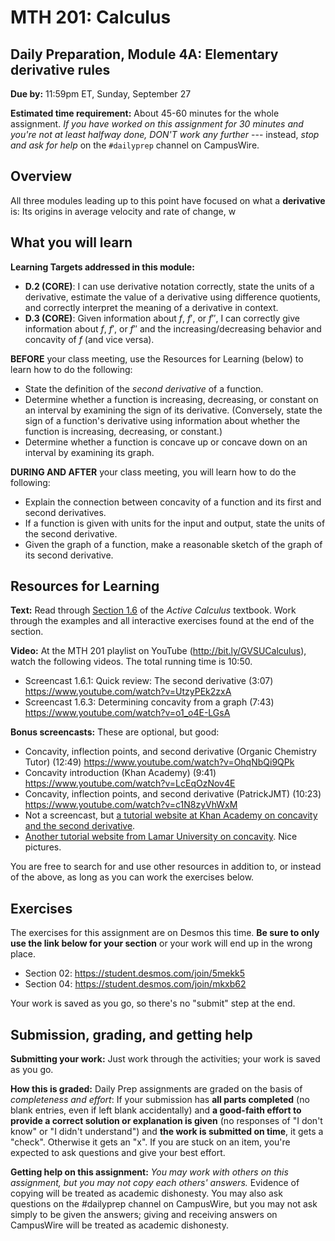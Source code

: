 # MTH 201: Calculus 

## Daily Preparation, Module 4A: Elementary derivative rules

**Due by:** 11:59pm ET, Sunday, September 27

**Estimated time requirement:** About 45-60 minutes for the whole assignment. *If you have worked on this assignment for 30 minutes and you're not at least halfway done, DON'T work any further* --- instead, *stop and ask for help* on the `#dailyprep` channel on CampusWire. 

## Overview 

All three modules leading up to this point have focused on what a **derivative** is: Its origins in average velocity and rate of change, w


## What you will learn 

**Learning Targets addressed in this module:** 

- **D.2 (CORE)**: I can use derivative notation correctly, state the units of a derivative, estimate the value of a derivative using difference quotients, and correctly interpret the meaning of a derivative in context.
- **D.3 (CORE)**: Given information about $f$, $f'$, or $f''$, I can correctly give information about $f$, $f'$, or $f''$ and the increasing/decreasing behavior and concavity of $f$ (and vice versa).

**BEFORE** your class meeting, use the Resources for Learning (below) to learn how to do the following: 

+ State the definition of the *second derivative* of a function.
+ Determine whether a function is increasing, decreasing, or constant on an interval by examining the sign of its derivative. (Conversely, state the sign of a function's derivative using information about whether the function is increasing, decreasing, or constant.)
+ Determine whether a function is concave up or concave down on an interval by examining its graph.

**DURING AND AFTER** your class meeting, you will learn how to do the following: 

+ Explain the connection between concavity of a function and its first and second derivatives.  
+ If a function is given with units for the input and output, state the units of the second derivative.
+ Given the graph of a function, make a reasonable sketch of the graph of its second derivative.


## Resources for Learning

**Text:** Read through [Section 1.6](https://activecalculus.org/single/sec-1-6-second-d.html) of the *Active Calculus* textbook. Work through the examples and all interactive exercises found at the end of the section. 

**Video:** At the MTH 201 playlist on YouTube (http://bit.ly/GVSUCalculus), watch the following videos. The total running time is 10:50.

- Screencast 1.6.1: Quick review: The second derivative (3:07) https://www.youtube.com/watch?v=UtzyPEk2zxA
- Screencast 1.6.3: Determining concavity from a graph (7:43) https://www.youtube.com/watch?v=o1_o4E-LGsA

**Bonus screencasts:** These are optional, but good: 

- Concavity, inflection points, and second derivative (Organic Chemistry Tutor) (12:49) https://www.youtube.com/watch?v=OhqNbQi9QPk
- Concavity introduction (Khan Academy) (9:41) https://www.youtube.com/watch?v=LcEqOzNov4E 
- Concavity, inflection points, and second derivative (PatrickJMT) (10:23) https://www.youtube.com/watch?v=c1N8zyVhWxM 
- Not a screencast, but [a tutorial website at Khan Academy on concavity and the second derivative](https://www.khanacademy.org/math/ap-calculus-ab/ab-diff-analytical-applications-new/ab-5-6b/a/concavity-review). 
- [Another tutorial website from Lamar University on concavity](https://tutorial.math.lamar.edu/classes/calci/shapeofgraphptii.aspx). Nice pictures. 
  
You are free to search for and use other resources in addition to, or instead of the above, as long as you can work the exercises below.


## Exercises

The exercises for this assignment are on Desmos this time.  **Be sure to only use the link below for your section** or your work will end up in the wrong place. 

- Section 02: https://student.desmos.com/join/5mekk5 
- Section 04: https://student.desmos.com/join/mkxb62 

Your work is saved as you go, so there's no "submit" step at the end. 

## Submission, grading, and getting help 

**Submitting your work:** Just work through the activities; your work is saved as you go. 

**How this is graded:** Daily Prep assignments are graded on the basis of *completeness and effort*: If your submission has **all parts completed** (no blank entries, even if left blank accidentally) and **a good-faith effort to provide a correct solution or explanation is given** (no responses of "I don't know" or "I didn't understand") and **the work is submitted on time**, it gets a "check". Otherwise it gets an "x". If you are stuck on an item, you're expected to ask questions and give your best effort.  

**Getting help on this assignment:** *You may work with others on this assignment, but you may not copy each others' answers.* Evidence of copying will be treated as academic dishonesty. You may also ask questions on the #dailyprep channel on CampusWire, but you may not ask simply to be given the answers; giving and receiving answers on CampusWire will be treated as academic dishonesty.
<!--stackedit_data:
eyJoaXN0b3J5IjpbMTI5ODEyMjEyM119
-->